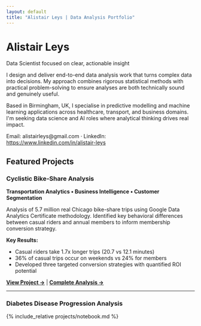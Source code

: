 ```yaml
---
layout: default
title: "Alistair Leys | Data Analysis Portfolio"
---
```


# Alistair Leys

<p class="tagline">Data Scientist focused on clear, actionable insight</p>

I design and deliver end-to-end data analysis work that turns complex data into decisions. My approach combines rigorous statistical methods with practical problem-solving to ensure analyses are both technically sound and genuinely useful.

Based in Birmingham, UK, I specialise in predictive modelling and machine learning applications across healthcare, transport, and business domains. I'm seeking data science and AI roles where analytical thinking drives real impact.

<div class="contact-info">
Email: alistairleys@gmail.com  ·  LinkedIn: <a href="https://www.linkedin.com/in/alistair-leys">https://www.linkedin.com/in/alistair-leys</a>
</div>

## Featured Projects

### Cyclistic Bike-Share Analysis
**Transportation Analytics • Business Intelligence • Customer Segmentation**

Analysis of 5.7 million real Chicago bike-share trips using Google Data Analytics Certificate methodology. Identified key behavioral differences between casual riders and annual members to inform membership conversion strategy.

**Key Results:**
- Casual riders take 1.7x longer trips (20.7 vs 12.1 minutes)
- 36% of casual trips occur on weekends vs 24% for members
- Developed three targeted conversion strategies with quantified ROI potential

[**View Project →**](/projects/cyclistic/) | [**Complete Analysis →**](/projects/cyclistic/analysis)

---

### Diabetes Disease Progression Analysis

{% include_relative projects/notebook.md %}
